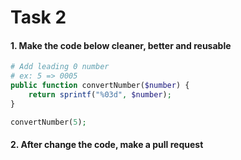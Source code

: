 # Task 2

#### 1. Make the code below cleaner, better and reusable

```php
# Add leading 0 number
# ex: 5 => 0005
public function convertNumber($number) {
    return sprintf("%03d", $number);
}

convertNumber(5);
```

#### 2. After change the code, make a pull request
